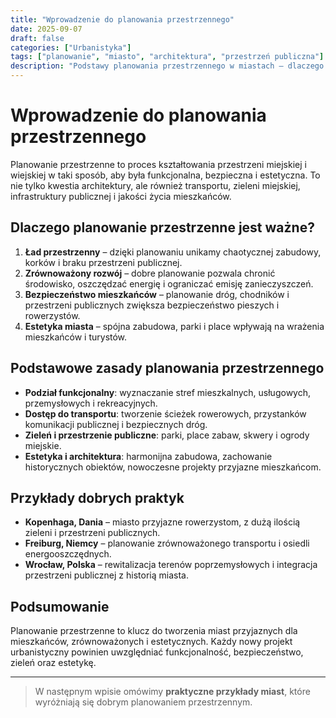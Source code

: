 ```yaml
---
title: "Wprowadzenie do planowania przestrzennego"
date: 2025-09-07
draft: false
categories: ["Urbanistyka"]
tags: ["planowanie", "miasto", "architektura", "przestrzeń publiczna"]
description: "Podstawy planowania przestrzennego w miastach – dlaczego jest ważne i jakie zasady warto znać."
---
```


# Wprowadzenie do planowania przestrzennego

Planowanie przestrzenne to proces kształtowania przestrzeni miejskiej i wiejskiej w taki sposób, aby była funkcjonalna, bezpieczna i estetyczna. To nie tylko kwestia architektury, ale również transportu, zieleni miejskiej, infrastruktury publicznej i jakości życia mieszkańców.

## Dlaczego planowanie przestrzenne jest ważne?

1. **Ład przestrzenny** – dzięki planowaniu unikamy chaotycznej zabudowy, korków i braku przestrzeni publicznej.  
2. **Zrównoważony rozwój** – dobre planowanie pozwala chronić środowisko, oszczędzać energię i ograniczać emisję zanieczyszczeń.  
3. **Bezpieczeństwo mieszkańców** – planowanie dróg, chodników i przestrzeni publicznych zwiększa bezpieczeństwo pieszych i rowerzystów.  
4. **Estetyka miasta** – spójna zabudowa, parki i place wpływają na wrażenia mieszkańców i turystów.

## Podstawowe zasady planowania przestrzennego

- **Podział funkcjonalny**: wyznaczanie stref mieszkalnych, usługowych, przemysłowych i rekreacyjnych.  
- **Dostęp do transportu**: tworzenie ścieżek rowerowych, przystanków komunikacji publicznej i bezpiecznych dróg.  
- **Zieleń i przestrzenie publiczne**: parki, place zabaw, skwery i ogrody miejskie.  
- **Estetyka i architektura**: harmonijna zabudowa, zachowanie historycznych obiektów, nowoczesne projekty przyjazne mieszkańcom.  

## Przykłady dobrych praktyk

- **Kopenhaga, Dania** – miasto przyjazne rowerzystom, z dużą ilością zieleni i przestrzeni publicznych.  
- **Freiburg, Niemcy** – planowanie zrównoważonego transportu i osiedli energooszczędnych.  
- **Wrocław, Polska** – rewitalizacja terenów poprzemysłowych i integracja przestrzeni publicznej z historią miasta.

## Podsumowanie

Planowanie przestrzenne to klucz do tworzenia miast przyjaznych dla mieszkańców, zrównoważonych i estetycznych. Każdy nowy projekt urbanistyczny powinien uwzględniać funkcjonalność, bezpieczeństwo, zieleń oraz estetykę.

---

> W następnym wpisie omówimy **praktyczne przykłady miast**, które wyróżniają się dobrym planowaniem przestrzennym.
